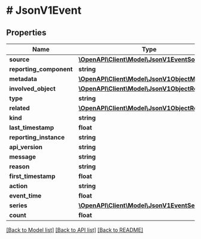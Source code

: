 # # JsonV1Event

## Properties

Name | Type | Description | Notes
------------ | ------------- | ------------- | -------------
**source** | [**\OpenAPI\Client\Model\JsonV1EventSource**](JsonV1EventSource.md) |  | [optional]
**reporting_component** | **string** |  | [optional]
**metadata** | [**\OpenAPI\Client\Model\JsonV1ObjectMeta**](JsonV1ObjectMeta.md) |  | [optional]
**involved_object** | [**\OpenAPI\Client\Model\JsonV1ObjectReference**](JsonV1ObjectReference.md) |  | [optional]
**type** | **string** |  | [optional]
**related** | [**\OpenAPI\Client\Model\JsonV1ObjectReference**](JsonV1ObjectReference.md) |  | [optional]
**kind** | **string** |  | [optional]
**last_timestamp** | **float** |  | [optional]
**reporting_instance** | **string** |  | [optional]
**api_version** | **string** |  | [optional]
**message** | **string** |  | [optional]
**reason** | **string** |  | [optional]
**first_timestamp** | **float** |  | [optional]
**action** | **string** |  | [optional]
**event_time** | **float** |  | [optional]
**series** | [**\OpenAPI\Client\Model\JsonV1EventSeries**](JsonV1EventSeries.md) |  | [optional]
**count** | **float** |  | [optional]

[[Back to Model list]](../../README.md#models) [[Back to API list]](../../README.md#endpoints) [[Back to README]](../../README.md)
